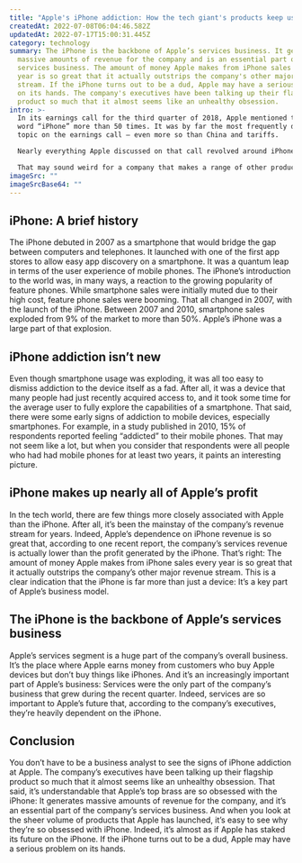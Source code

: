 ```yaml
---
title: "Apple's iPhone addiction: How the tech giant's products keep us hooked"
createdAt: 2022-07-08T06:04:46.582Z
updatedAt: 2022-07-17T15:00:31.445Z
category: technology
summary: The iPhone is the backbone of Apple’s services business. It generates
  massive amounts of revenue for the company and is an essential part of its
  services business. The amount of money Apple makes from iPhone sales every
  year is so great that it actually outstrips the company's other major revenue
  stream. If the iPhone turns out to be a dud, Apple may have a serious problem
  on its hands. The company's executives have been talking up their flagship
  product so much that it almost seems like an unhealthy obsession.
intro: >-
  In its earnings call for the third quarter of 2018, Apple mentioned the
  word “iPhone” more than 50 times. It was by far the most frequently discussed
  topic on the earnings call — even more so than China and tariffs. 

  Nearly everything Apple discussed on that call revolved around iPhone: When asked about concerns over weakness in Greater China, Apple execs responded by talking about how they were bullish on iPhone sales there long term. When asked about tariffs and their impact on prices, Apple executives again pivoted to discussing how much they loved iPhone and what a great product it was for customers.

  That may sound weird for a company that makes a range of other products, but when you look at how much emphasis Apple has placed on its flagship smartphone in recent years, it starts to make sense. Let’s take a closer look at exactly how much power Apple has vested in its iPhone franchise…
imageSrc: ""
imageSrcBase64: ""
---
```


## iPhone: A brief history

The iPhone debuted in 2007 as a smartphone that would bridge the gap between computers and telephones. It launched with one of the first app stores to allow easy app discovery on a smartphone. It was a quantum leap in terms of the user experience of mobile phones.
The iPhone’s introduction to the world was, in many ways, a reaction to the growing popularity of feature phones. While smartphone sales were initially muted due to their high cost, feature phone sales were booming.
That all changed in 2007, with the launch of the iPhone. Between 2007 and 2010, smartphone sales exploded from 9% of the market to more than 50%. Apple’s iPhone was a large part of that explosion.

## iPhone addiction isn’t new

Even though smartphone usage was exploding, it was all too easy to dismiss addiction to the device itself as a fad. After all, it was a device that many people had just recently acquired access to, and it took some time for the average user to fully explore the capabilities of a smartphone.
That said, there were some early signs of addiction to mobile devices, especially smartphones. For example, in a study published in 2010, 15% of respondents reported feeling “addicted” to their mobile phones. That may not seem like a lot, but when you consider that respondents were all people who had had mobile phones for at least two years, it paints an interesting picture.

## iPhone makes up nearly all of Apple’s profit

In the tech world, there are few things more closely associated with Apple than the iPhone. After all, it’s been the mainstay of the company’s revenue stream for years.
Indeed, Apple’s dependence on iPhone revenue is so great that, according to one recent report, the company’s services revenue is actually lower than the profit generated by the iPhone.
That’s right: The amount of money Apple makes from iPhone sales every year is so great that it actually outstrips the company’s other major revenue stream.
This is a clear indication that the iPhone is far more than just a device: It’s a key part of Apple’s business model.

## The iPhone is the backbone of Apple’s services business

Apple’s services segment is a huge part of the company’s overall business. It’s the place where Apple earns money from customers who buy Apple devices but don’t buy things like iPhones.
And it’s an increasingly important part of Apple’s business: Services were the only part of the company’s business that grew during the recent quarter.
Indeed, services are so important to Apple’s future that, according to the company’s executives, they’re heavily dependent on the iPhone.

## Conclusion

You don’t have to be a business analyst to see the signs of iPhone addiction at Apple. The company’s executives have been talking up their flagship product so much that it almost seems like an unhealthy obsession. That said, it’s understandable that Apple’s top brass are so obsessed with the iPhone: It generates massive amounts of revenue for the company, and it’s an essential part of the company’s services business. And when you look at the sheer volume of products that Apple has launched, it’s easy to see why they’re so obsessed with iPhone.
Indeed, it’s almost as if Apple has staked its future on the iPhone. If the iPhone turns out to be a dud, Apple may have a serious problem on its hands.
